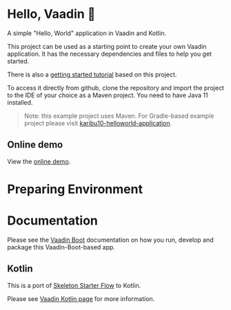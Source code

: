 # Hello, Vaadin 👋

A simple "Hello, World" application in Vaadin and Kotlin.

This project can be used as a starting point to create your own Vaadin application.
It has the necessary dependencies and files to help you get started.

There is also a [getting started tutorial](https://vaadin.com/tutorials/getting-started-with-flow) based on this project.

To access it directly from github, clone the repository and import the project to
the IDE of your choice as a Maven project. You need to have Java 11 installed.

> Note: this example project uses Maven. For Gradle-based example project please visit
> [karibu10-helloworld-application](https://github.com/mvysny/karibu-helloworld-application).

## Online demo

View the [online demo](https://v-herd.eu/karibu-helloworld-application-maven/).

# Preparing Environment

# Documentation

Please see the [Vaadin Boot](https://github.com/mvysny/vaadin-boot#preparing-environment) documentation
on how you run, develop and package this Vaadin-Boot-based app.

## Kotlin

This is a port of [Skeleton Starter Flow](https://github.com/vaadin/skeleton-starter-flow) to Kotlin.

Please see [Vaadin Kotlin page](https://vaadin.com/kotlin) for more information.

